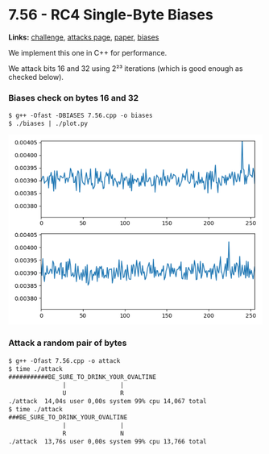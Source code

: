 # 7.56 - RC4 Single-Byte Biases

**Links:** [challenge](https://cryptopals.com/sets/7/challenges/56), [attacks page](http://www.isg.rhul.ac.uk/tls/), [paper](http://www.isg.rhul.ac.uk/tls/RC4biases.pdf), [biases](http://www.isg.rhul.ac.uk/tls/biases.pdf)

We implement this one in C++ for performance.

We attack bits 16 and 32 using 2²³ iterations (which is good enough as checked below).

### Biases check on bytes 16 and 32

```
$ g++ -Ofast -DBIASES 7.56.cpp -o biases
$ ./biases | ./plot.py
```

![Biases on bytes 16 & 32](biases_16_32.png)

### Attack a random pair of bytes

```
$ g++ -Ofast 7.56.cpp -o attack
$ time ./attack
###########BE_SURE_TO_DRINK_YOUR_OVALTINE
               |               |
               U               R
./attack  14,04s user 0,00s system 99% cpu 14,067 total
$ time ./attack 
###BE_SURE_TO_DRINK_YOUR_OVALTINE
               |               |
               R               N
./attack  13,76s user 0,00s system 99% cpu 13,766 total
```
